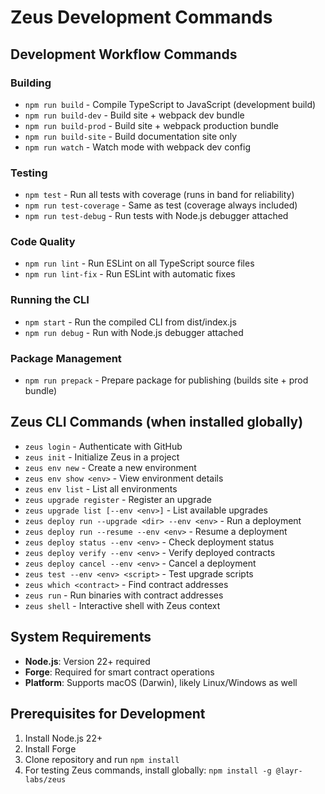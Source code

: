 # Zeus Development Commands

## Development Workflow Commands

### Building
- `npm run build` - Compile TypeScript to JavaScript (development build)
- `npm run build-dev` - Build site + webpack dev bundle
- `npm run build-prod` - Build site + webpack production bundle
- `npm run build-site` - Build documentation site only
- `npm run watch` - Watch mode with webpack dev config

### Testing
- `npm test` - Run all tests with coverage (runs in band for reliability)
- `npm run test-coverage` - Same as test (coverage always included)
- `npm run test-debug` - Run tests with Node.js debugger attached

### Code Quality
- `npm run lint` - Run ESLint on all TypeScript source files
- `npm run lint-fix` - Run ESLint with automatic fixes

### Running the CLI
- `npm start` - Run the compiled CLI from dist/index.js
- `npm run debug` - Run with Node.js debugger attached

### Package Management
- `npm run prepack` - Prepare package for publishing (builds site + prod bundle)

## Zeus CLI Commands (when installed globally)
- `zeus login` - Authenticate with GitHub
- `zeus init` - Initialize Zeus in a project
- `zeus env new` - Create a new environment
- `zeus env show <env>` - View environment details
- `zeus env list` - List all environments
- `zeus upgrade register` - Register an upgrade
- `zeus upgrade list [--env <env>]` - List available upgrades
- `zeus deploy run --upgrade <dir> --env <env>` - Run a deployment
- `zeus deploy run --resume --env <env>` - Resume a deployment
- `zeus deploy status --env <env>` - Check deployment status
- `zeus deploy verify --env <env>` - Verify deployed contracts
- `zeus deploy cancel --env <env>` - Cancel a deployment
- `zeus test --env <env> <script>` - Test upgrade scripts
- `zeus which <contract>` - Find contract addresses
- `zeus run` - Run binaries with contract addresses
- `zeus shell` - Interactive shell with Zeus context

## System Requirements
- **Node.js**: Version 22+ required
- **Forge**: Required for smart contract operations
- **Platform**: Supports macOS (Darwin), likely Linux/Windows as well

## Prerequisites for Development
1. Install Node.js 22+
2. Install Forge
3. Clone repository and run `npm install`
4. For testing Zeus commands, install globally: `npm install -g @layr-labs/zeus`